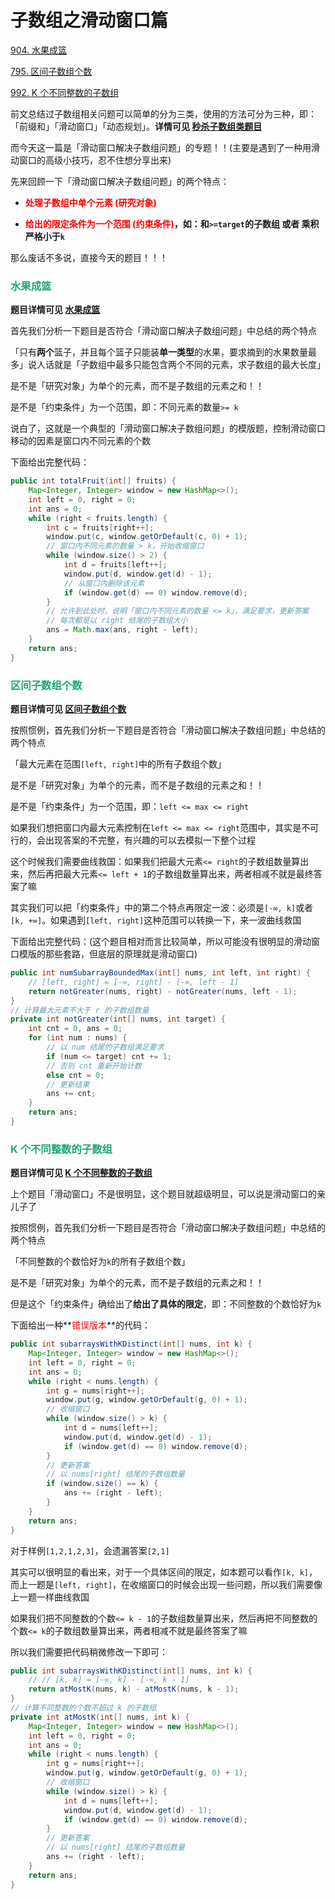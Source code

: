 # 子数组之滑动窗口篇

[904. 水果成篮](https://leetcode.cn/problems/fruit-into-baskets/)

[795. 区间子数组个数](https://leetcode.cn/problems/number-of-subarrays-with-bounded-maximum/)

[992. K 个不同整数的子数组](https://leetcode.cn/problems/subarrays-with-k-different-integers/)



前文总结过子数组相关问题可以简单的分为三类，使用的方法可分为三种，即：「前缀和」「滑动窗口」「动态规划」。**详情可见 [秒杀子数组类题目](./秒杀子数组类题目.html)**

而今天这一篇是「滑动窗口解决子数组问题」的专题！！(主要是遇到了一种用滑动窗口的高级小技巧，忍不住想分享出来)

先来回顾一下「滑动窗口解决子数组问题」的两个特点：

- **<font color='red'>处理子数组中单个元素 (研究对象)</font>**

- **<font color='red'>给出的限定条件为一个范围 (约束条件)</font>，如：和`>=target`的子数组 或者 乘积严格小于`k`**

那么废话不多说，直接今天的题目！！！

### <font color=#1FA774>水果成篮</font>

**题目详情可见 [水果成篮](https://leetcode.cn/problems/fruit-into-baskets/)**

首先我们分析一下题目是否符合「滑动窗口解决子数组问题」中总结的两个特点

「只有**两个**篮子，并且每个篮子只能装**单一类型**的水果，要求摘到的水果数量最多」说人话就是「子数组中最多只能包含两个不同的元素，求子数组的最大长度」

是不是「研究对象」为单个的元素，而不是子数组的元素之和！！

是不是「约束条件」为一个范围，即：不同元素的数量`>= k`

说白了，这就是一个典型的「滑动窗口解决子数组问题」的模版题，控制滑动窗口移动的因素是窗口内不同元素的个数

下面给出完整代码：

```java
public int totalFruit(int[] fruits) {
    Map<Integer, Integer> window = new HashMap<>();
    int left = 0, right = 0;
    int ans = 0;
    while (right < fruits.length) {
        int c = fruits[right++];
        window.put(c, window.getOrDefault(c, 0) + 1);
        // 窗口内不同元素的数量 > k，开始收缩窗口
        while (window.size() > 2) {
            int d = fruits[left++];
            window.put(d, window.get(d) - 1);
            // 从窗口内删除该元素
            if (window.get(d) == 0) window.remove(d);
        }
        // 允许到此处时，说明「窗口内不同元素的数量 <= k」，满足要求，更新答案
        // 每次都是以 right 结尾的子数组大小
        ans = Math.max(ans, right - left);
    }
    return ans;
}
```

### <font color=#1FA774>区间子数组个数</font>

**题目详情可见 [区间子数组个数](https://leetcode.cn/problems/number-of-subarrays-with-bounded-maximum/)**

按照惯例，首先我们分析一下题目是否符合「滑动窗口解决子数组问题」中总结的两个特点

「最大元素在范围`[left, right]`中的所有子数组个数」

是不是「研究对象」为单个的元素，而不是子数组的元素之和！！

是不是「约束条件」为一个范围，即：`left <= max <= right`

如果我们想把窗口内最大元素控制在`left <= max <= right`范围中，其实是不可行的，会出现答案的不完整，有兴趣的可以去模拟一下整个过程

这个时候我们需要曲线救国：如果我们把最大元素`<= right`的子数组数量算出来，然后再把最大元素`<= left + 1`的子数组数量算出来，两者相减不就是最终答案了嘛

其实我们可以把「约束条件」中的第二个特点再限定一波：必须是`[-∞, k]`或者`[k, +∞]`。如果遇到`[left, right]`这种范围可以转换一下，来一波曲线救国

下面给出完整代码：(这个题目相对而言比较简单，所以可能没有很明显的滑动窗口模版的那些套路，但底层的原理就是滑动窗口)

```java
public int numSubarrayBoundedMax(int[] nums, int left, int right) {
    // [left, right] = [-∞, right] - [-∞, left - 1]
    return notGreater(nums, right) - notGreater(nums, left - 1);
}
// 计算最大元素不大于 r 的子数组数量
private int notGreater(int[] nums, int target) {
    int cnt = 0, ans = 0;
    for (int num : nums) {
        // 以 num 结尾的子数组满足要求
        if (num <= target) cnt += 1;
        // 否则 cnt 重新开始计数
        else cnt = 0;
        // 更新结果
        ans += cnt;
    }
    return ans;
}
```

### <font color=#1FA774>K 个不同整数的子数组</font>

**题目详情可见 [K 个不同整数的子数组](https://leetcode.cn/problems/subarrays-with-k-different-integers/)**

上个题目「滑动窗口」不是很明显，这个题目就超级明显，可以说是滑动窗口的亲儿子了

按照惯例，首先我们分析一下题目是否符合「滑动窗口解决子数组问题」中总结的两个特点

「不同整数的个数恰好为`k`的所有子数组个数」

是不是「研究对象」为单个的元素，而不是子数组的元素之和！！

但是这个「约束条件」确给出了**给出了具体的限定**，即：不同整数的个数恰好为`k`

下面给出一种**<font color='red'>错误版本</font>**的代码：

```java
public int subarraysWithKDistinct(int[] nums, int k) {
    Map<Integer, Integer> window = new HashMap<>();
    int left = 0, right = 0;
    int ans = 0;
    while (right < nums.length) {
        int g = nums[right++];
        window.put(g, window.getOrDefault(g, 0) + 1);
        // 收缩窗口
        while (window.size() > k) {
            int d = nums[left++];
            window.put(d, window.get(d) - 1);
            if (window.get(d) == 0) window.remove(d);
        }
        // 更新答案
        // 以 nums[right] 结尾的子数组数量
        if (window.size() == k) {
            ans += (right - left);
        }
    }
    return ans;
}
```

对于样例`[1,2,1,2,3]`，会遗漏答案`[2,1]`

其实可以很明显的看出来，对于一个具体区间的限定，如本题可以看作`[k, k]`，而上一题是`[left, right]`，在收缩窗口的时候会出现一些问题，所以我们需要像上一题一样曲线救国

如果我们把不同整数的个数`<= k - 1`的子数组数量算出来，然后再把不同整数的个数`<= k`的子数组数量算出来，两者相减不就是最终答案了嘛

所以我们需要把代码稍微修改一下即可：

```java
public int subarraysWithKDistinct(int[] nums, int k) {
    // // [k, k] = [-∞, k] - [-∞, k - 1]
    return atMostK(nums, k) - atMostK(nums, k - 1);
}
// 计算不同整数的个数不超过 k 的子数组
private int atMostK(int[] nums, int k) {
    Map<Integer, Integer> window = new HashMap<>();
    int left = 0, right = 0;
    int ans = 0;
    while (right < nums.length) {
        int g = nums[right++];
        window.put(g, window.getOrDefault(g, 0) + 1);
        // 收缩窗口
        while (window.size() > k) {
            int d = nums[left++];
            window.put(d, window.get(d) - 1);
            if (window.get(d) == 0) window.remove(d);
        }
        // 更新答案
        // 以 nums[right] 结尾的子数组数量
        ans += (right - left);
    }
    return ans;
}
```